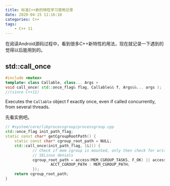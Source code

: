 ```yaml
---
title: 标准C++新的特性学习使用记录
date: 2020-04-15 11:16:10
categories: C++ 
tags: 
    - C++ 11
---
```


在阅读Android源码过程中，看到很多C++新特性的用法，现在就记录一下遇到的觉得以后能用到的。

## std::call_once

```c++
#include <mutex>
template< class Callable, class... Args >
void call_once( std::once_flag& flag, Callable&& f, Args&&... args );
//(since C++11)
```

Executes the `Callable` object f exactly once, even if called concurrently, from several threads.

先看实例吧。

```c++
// #system/core/libprocessgroup/processgroup.cpp
std::once_flag init_path_flag;
static const char* getCgroupRootPath() {
    static const char* cgroup_root_path = NULL;
    std::call_once(init_path_flag, [&]() {
            // Check if mem cgroup is mounted, only then check for write-access to avoid
            // SELinux denials
            cgroup_root_path = access(MEM_CGROUP_TASKS, F_OK) || access(MEM_CGROUP_PATH, W_OK) ?
                    ACCT_CGROUP_PATH : MEM_CGROUP_PATH;
            });
    return cgroup_root_path;
}
```

